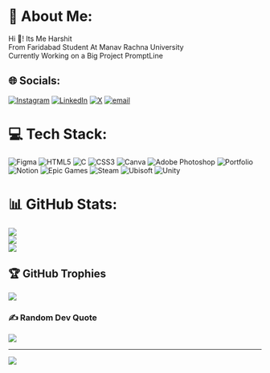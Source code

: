 # 💫 About Me:
Hi 👋! Its Me Harshit<br>From Faridabad Student At Manav Rachna University<br>Currently Working on a Big Project PromptLine


## 🌐 Socials:
[![Instagram](https://img.shields.io/badge/Instagram-%23E4405F.svg?logo=Instagram&logoColor=white)](https://instagram.com/harshitsinghal11) [![LinkedIn](https://img.shields.io/badge/LinkedIn-%230077B5.svg?logo=linkedin&logoColor=white)](https://linkedin.com/in/harshitsinghal11) [![X](https://img.shields.io/badge/X-black.svg?logo=X&logoColor=white)](https://x.com/harshit__1103) [![email](https://img.shields.io/badge/Email-D14836?logo=gmail&logoColor=white)](mailto:singlaharshit1103@gmail.com) 

# 💻 Tech Stack:
![Figma](https://img.shields.io/badge/figma-%23F24E1E.svg?style=for-the-badge&logo=figma&logoColor=white) ![HTML5](https://img.shields.io/badge/html5-%23E34F26.svg?style=for-the-badge&logo=html5&logoColor=white) ![C](https://img.shields.io/badge/c-%2300599C.svg?style=for-the-badge&logo=c&logoColor=white) ![CSS3](https://img.shields.io/badge/css3-%231572B6.svg?style=for-the-badge&logo=css3&logoColor=white) ![Canva](https://img.shields.io/badge/Canva-%2300C4CC.svg?style=for-the-badge&logo=Canva&logoColor=white) ![Adobe Photoshop](https://img.shields.io/badge/adobe%20photoshop-%2331A8FF.svg?style=for-the-badge&logo=adobe%20photoshop&logoColor=white) ![Portfolio](https://img.shields.io/badge/Portfolio-%23000000.svg?style=for-the-badge&logo=firefox&logoColor=#FF7139) ![Notion](https://img.shields.io/badge/Notion-%23000000.svg?style=for-the-badge&logo=notion&logoColor=white) ![Epic Games](https://img.shields.io/badge/epicgames-%23313131.svg?style=for-the-badge&logo=epicgames&logoColor=white) ![Steam](https://img.shields.io/badge/steam-%23000000.svg?style=for-the-badge&logo=steam&logoColor=white) ![Ubisoft](https://img.shields.io/badge/Ubisoft-%23F5F5F5.svg?style=for-the-badge&logo=Ubisoft&logoColor=black) ![Unity](https://img.shields.io/badge/unity-%23000000.svg?style=for-the-badge&logo=unity&logoColor=white)
# 📊 GitHub Stats:
![](https://github-readme-stats.vercel.app/api?username=harshitsinghal11&theme=dark&hide_border=false&include_all_commits=true&count_private=true)<br/>
![](https://nirzak-streak-stats.vercel.app/?user=harshitsinghal11&theme=dark&hide_border=false)<br/>
![](https://github-readme-stats.vercel.app/api/top-langs/?username=harshitsinghal11&theme=dark&hide_border=false&include_all_commits=true&count_private=true&layout=compact)

## 🏆 GitHub Trophies
![](https://github-profile-trophy.vercel.app/?username=harshitsinghal11&theme=radical&no-frame=false&no-bg=true&margin-w=4)

### ✍️ Random Dev Quote
![](https://quotes-github-readme.vercel.app/api?type=vetical&theme=merko)

---
[![](https://visitcount.itsvg.in/api?id=harshitsinghal11&icon=1&color=8)](https://visitcount.itsvg.in)

<!-- Proudly created with GPRM ( https://gprm.itsvg.in ) -->

